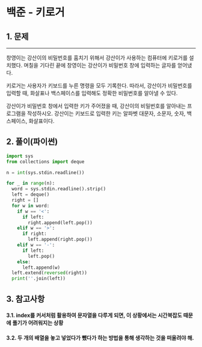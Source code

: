 # 백준 - 키로거

## 1. 문제
***
창영이는 강산이의 비밀번호를 훔치기 위해서 강산이가 사용하는 컴퓨터에 키로거를 설치했다. 며칠을 기다린 끝에 창영이는 강산이가 비밀번호 창에 입력하는 글자를 얻어냈다.

키로거는 사용자가 키보드를 누른 명령을 모두 기록한다. 따라서, 강산이가 비밀번호를 입력할 때, 화살표나 백스페이스를 입력해도 정확한 비밀번호를 알아낼 수 있다. 

강산이가 비밀번호 창에서 입력한 키가 주어졌을 때, 강산이의 비밀번호를 알아내는 프로그램을 작성하시오. 강산이는 키보드로 입력한 키는 알파벳 대문자, 소문자, 숫자, 백스페이스, 화살표이다.

## 2. 풀이(파이썬)
```py
import sys
from collections import deque

n = int(sys.stdin.readline())

for _ in range(n):
  word = sys.stdin.readline().strip()
  left = deque()
  right = []
  for w in word:
    if w == '<':
      if left:
        right.append(left.pop())
    elif w == '>':
      if right:
        left.append(right.pop())
    elif w == '-':
      if left:
        left.pop()
    else:
      left.append(w)
  left.extend(reversed(right))
  print(''.join(left))
```

## 3. 참고사항
#### 3.1. index를 커서처럼 활용하여 문자열을 다루게 되면, 이 상황에서는 시간복잡도 때문에 풀기가 어려워지는 상황
#### 3.2. 두 개의 배열을 놓고 넣었다가 뺐다가 하는 방법을 통해 생각하는 것을 떠올려야 해.

